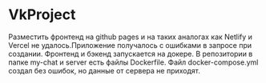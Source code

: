 # VkProject
Разместить фронтенд на github pages и на таких аналогах как Netlify и Vercel не удалось.Приложение получалось с ошибками в запросе при создании.  Фронтенд и бэкенд запускается на докере. 
В репозитории в папке my-chat и server есть файлы Dockerfile. Файл docker-compose.yml создал без ошибок, но данные от сервера не приходят.
